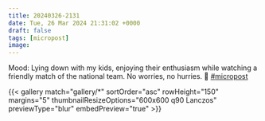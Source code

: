 ```yaml
---
title: 20240326-2131
date: Tue, 26 Mar 2024 21:31:02 +0000
draft: false
tags: [micropost]
image: 
---
```


<p>Mood: Lying down with my kids, enjoying their enthusiasm while watching a friendly match of the national team. No worries, no hurries. 🥰 <a href="https://mastodon.bofhers.es/tags/micropost" class="mention hashtag" rel="tag">#<span>micropost</span></a></p>

{{< gallery match="gallery/*" sortOrder="asc" rowHeight="150" margins="5" thumbnailResizeOptions="600x600 q90 Lanczos" previewType="blur" embedPreview="true" >}}

